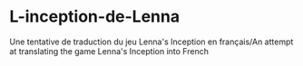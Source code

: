 # L-inception-de-Lenna
Une tentative de traduction du jeu Lenna's Inception en français/An attempt at translating the game Lenna's Inception into French
